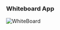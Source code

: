 ### Whiteboard App 
![WhiteBoard]("https://upload.wikimedia.org/wikipedia/en/thumb/2/25/KerikaScreenShot.jpg/220px-KerikaScreenShot.jpg")
